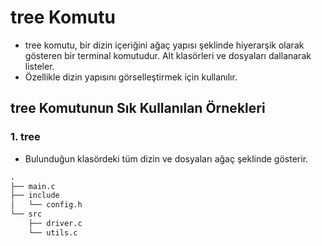 # tree Komutu

* tree komutu, bir dizin içeriğini ağaç yapısı şeklinde hiyerarşik olarak gösteren bir terminal komutudur. Alt klasörleri ve dosyaları dallanarak listeler.
* Özellikle dizin yapısını görselleştirmek için kullanılır.

## tree Komutunun Sık Kullanılan Örnekleri

### 1. tree

* Bulunduğun klasördeki tüm dizin ve dosyaları ağaç şeklinde gösterir.
```cmd
.
├── main.c
├── include
│   └── config.h
└── src
    ├── driver.c
    └── utils.c

```

